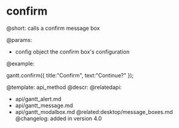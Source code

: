 confirm
=============

@short:
	calls a confirm message box

@params:

- config		object			the confirm box's configuration


@example:

gantt.confirm({
    title:"Confirm",
    text:"Continue?"
});

@template:	api_method
@descr:
@relatedapi:
- api/gantt_alert.md
- api/gantt_message.md
- api/gantt_modalbox.md
@related:desktop/message_boxes.md
@changelog:
added in version 4.0